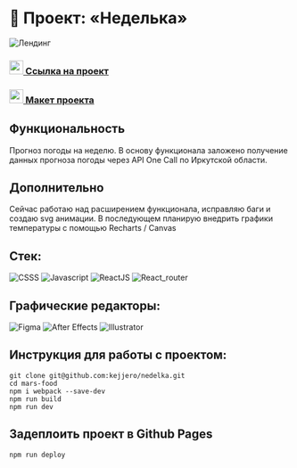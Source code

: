 # 🚀 Проект: «Неделька»

![Лендинг](https://sun9-50.userapi.com/s/v1/ig2/MeW2ne3XAEjdBVEY4LS5C-SWurlgXhlpyK0nNzXnwozuz6PHTY9SA_-zOh1hDez-gFFTs4e-srEWOYjucLyITm8L.jpg?size=2297x1349&quality=96&type=album)

### <img src="https://cdn-icons-png.flaticon.com/512/7135/7135133.png" width="25" />[ Ссылка на проект](https://kejjero.github.io/nedelka/)

### <img src="https://cdn-icons-png.flaticon.com/512/5968/5968705.png" width="25" />[ Макет проекта](https://kejjero.github.io/nedelka/)

## Функциональность
Прогноз погоды на неделю. В основу функционала заложено получение данных прогноза погоды через API One Call по Иркутской области.
## Дополнительно
Сейчас работаю над расширением функционала, исправляю баги и создаю svg анимации. В последующем планирую внедрить графики температуры с помощью Recharts / Canvas

## Стек:
![CSSS](https://img.shields.io/badge/-SASS-0d1117?style=for-the-badge&logo=sass)
![Javascript](https://img.shields.io/badge/-Javascript-0d1117?style=for-the-badge&logo=Javascript)
![ReactJS](https://img.shields.io/badge/-ReactJS-0d1117?style=for-the-badge&logo=React)
![React_router](https://img.shields.io/badge/-React_router-0d1117?style=for-the-badge&logo=react-router)
## Графические редакторы:
![Figma](https://img.shields.io/badge/-Figma-0d1117?style=for-the-badge&logo=Figma)
![After Effects](https://img.shields.io/badge/-After_Effects-0d1117?style=for-the-badge&logo=adobeafterEffects)
![Illustrator](https://img.shields.io/badge/-Illustrator-0d1117?style=for-the-badge&logo=adobeIllustrator)

## Инструкция для работы с проектом:
```
git clone git@github.com:kejjero/nedelka.git
cd mars-food
npm i webpack --save-dev
npm run build
npm run dev
```
## Задеплоить проект в Github Pages
```
npm run deploy
```

